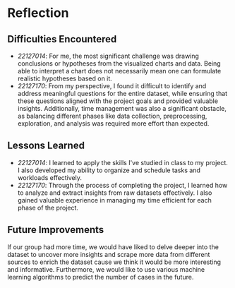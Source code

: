 # **Reflection**

## **Difficulties Encountered**
- *22127014*: For me, the most significant challenge was drawing conclusions or hypotheses from the visualized charts and data. Being able to interpret a chart does not necessarily mean one can formulate realistic hypotheses based on it.
- *22127170*: From my perspective, I found it difficult to identify and address meaningful questions for the entire dataset, while ensuring that these questions aligned with the project goals and provided valuable insights. Additionally, time management was also a significant obstacle, as balancing different phases like data collection, preprocessing, exploration, and analysis was required more effort than expected.

## **Lessons Learned**
- *22127014*: I learned to apply the skills I've studied in class to my project. I also developed my ability to organize and schedule tasks and workloads effectively.
- *22127170*: Through the process of completing the project, I learned how to analyze and extract insights from raw datasets effectively. I also gained valuable experience in managing my time efficient for each phase of the project.

## **Future Improvements**
If our group had more time, we would have liked to delve deeper into the dataset to uncover more insights and scrape more data from different sources to enrich the dataset cause we think it would be more interesting and informative. Furthermore, we would like to use various machine learning algorithms to predict the number of cases in the future.